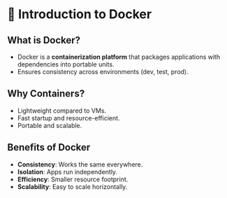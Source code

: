 # 🐳 Introduction to Docker

## What is Docker?
- Docker is a **containerization platform** that packages applications with dependencies into portable units.  
- Ensures consistency across environments (dev, test, prod).  

## Why Containers?
- Lightweight compared to VMs.  
- Fast startup and resource-efficient.  
- Portable and scalable.  

## Benefits of Docker
- **Consistency**: Works the same everywhere.  
- **Isolation**: Apps run independently.  
- **Efficiency**: Smaller resource footprint.  
- **Scalability**: Easy to scale horizontally.  
